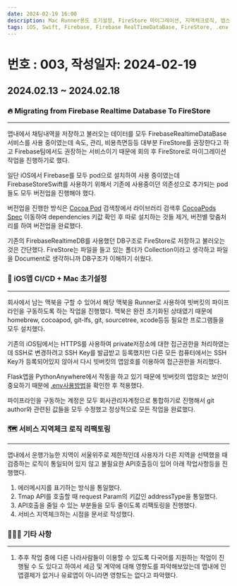 ```yaml
---
date: 2024-02-19 16:00
description: Mac Runner용도 초기설정, FireStore 마이그레이션, 지역체크로직, 앱스토어 다국어 영향도파악
tags: iOS, Swift, Firebase, Firebase RealTimeDataBase, FireStore, .env, Tmap, Mac
---
```

# 번호 : 003, 작성일자: 2024-02-19

## 2024.02.13 ~ 2024.02.18
### 🔥 Migrating from Firebase Realtime Database To FireStore
---

앱내에서 채팅내역을 저장하고 불러오는 데이터를 모두 FirebaseRealtimeDataBase 서비스를 사용 중이였는데 속도, 관리, 비용측면등등 대부분 FireStore를 권장한다고 하고 Firebase팀에서도 권장하는 서비스이기 때문에 회의 후 FireStore로 마이그레이션작업을 진행하기로 했다.

일단 iOS에서 Firebase를 모두 pod으로 설치하여 사용 중이였는데 FirebaseStoreSwift를 사용하기 위해서 기존에 사용중이던 의존성으로 추가되는 pod들도 모두 버전업을 진행해야 했다.

버전업을 진행한 방식은 [Cocoa Pod](https://cocoapods.org/) 검색창에서 라이브러리 검색후  [CocoaPods Spec](https://github.com/CocoaPods/Specs) 이동하여 dependencies 키값 확인 후 따로 설치하는 것들 제거, 버전별 맞춤처리를 하여 버전업을 완료했다.

기존의 FirebaseRealtimeDB를 사용했던 DB구조로 FireStore로 저장하고 불러오는 것은 간단했다. FireStore는 파일을 들고 있는 폴더가 Collection이라고 생각하고 파일을 Document로 생각하니까 DB구조가 이해하기 쉬웠다.

### 🛫 iOS앱 CI/CD + Mac 초기설정
---

회사에서 남는 맥북을 구할 수 있어서 해당 맥북을 Runner로 사용하여 빗버킷의 파이프라인을 구동하도록 하는 작업을 진행했다. 맥북은 완전 초기화된 상태였기 때문에 homebrew, cocoapod, git-lfs, git, sourcetree, xcode등등 필요한 프로그램들을 모두 설치했다.

기존의 iOS팀에서는 HTTPS를 사용하여 private저장소에 대한 접근권한을 처리하였는데 SSH로 변경하려고 SSH Key를 발급받고 등록했지만 다른 모든 컴퓨터에서는 SSH Key가 등록되어있지 않아서 다시 빗버킷의 앱암호를 이용하여 접근권한을 처리했다.

Flask앱을 PythonAnywhere에서 작동을 하고 있기 때문에 빗버킷의 앱암호는 보안이 중요하기 때문에 [.env사용방법](https://help.pythonanywhere.com/pages/environment-variables-for-web-apps/)을 확인한 후 적용했다.

파이프라인을 구동하는 계정은 모두 회사관리자계정으로 통합하기로 진행해서 git author와 관련된 값들을 모두 수정했고 정상적으로 모든 작업을 완료했다.

### 🗺️ 서비스 지역체크 로직 리팩토링
---

앱내에서 운행가능한 지역이 서울위주로 제한적인데 사용자가 다른 지역을 선택했을 때 검증하는 로직이 통일되어 있지 않고 불필요한 API호출등이 있어 아래 작업사항등을 진행했다.

1. 에러메시지를 표기하는 방식을 통일했다.
2. Tmap API를 호출할 때 request Param의 키값인 addressType을 통일했다.
3. API호출을 줄일 수 있는 부분들을 모두 줄이도록 리팩토링을 진행했다.
4. 서비스 지역체크하는 시점을 문서로 작성했다.

### 🙋🏻‍♂️ 기타 사항
---

1. 추후 작업 중에 다른 나라사람들이 이용할 수 있도록 다국어를 지원하는 작업이 진행될 수 도 있다고 하여서 세금 및 계약에 대해 영향도를 파악해보았는데 앱내에 인앱결제가 없거나 유료앱이 아니라면 영향도는 없다고 파악했다.
